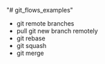 "# git_flows_examples" 

- git remote branches
- pull git new branch remotely
- git rebase
- git squash
- git merge 